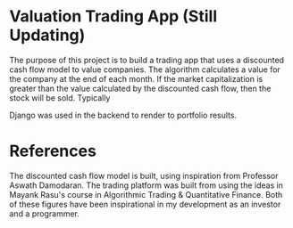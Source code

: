 # Valuation Trading App (Still Updating)

The purpose of this project is to build a trading app that uses a discounted cash flow model to value companies. The algorithm calculates a value for the company at the end of each month. If the market capitalization is greater than the value calculated by the discounted cash flow, then the stock will be sold. Typically

Django was used in the backend to render to portfolio results. 

























# References

The discounted cash flow model is built, using inspiration from Professor Aswath Damodaran. The trading platform was built from using the ideas in Mayank Rasu's course in Algorithmic Trading & Quantitative Finance. Both of these figures have been inspirational in my development as an investor and a programmer. 

